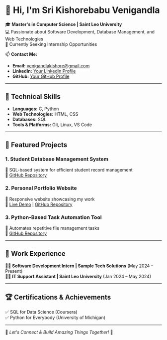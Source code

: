 # 👋 Hi, I'm Sri Kishorebabu Venigandla  

🎓 **Master's in Computer Science | Saint Leo University**  
💻 Passionate about Software Development, Database Management, and Web Technologies  
🚀 Currently Seeking Internship Opportunities  

📫 **Contact Me:**  
- **Email:** venigandlakishore@gmail.com  
- **LinkedIn:** [Your LinkedIn Profile](#)  
- **GitHub:** [Your GitHub Profile](#)  

---

## 🚀 Technical Skills  
- **Languages:** C, Python  
- **Web Technologies:** HTML, CSS  
- **Databases:** SQL  
- **Tools & Platforms:** Git, Linux, VS Code  

---

## 📂 Featured Projects  

### **1. Student Database Management System**  
📌 SQL-based system for efficient student record management  
🔗 [GitHub Repository](#)  

### **2. Personal Portfolio Website**  
📌 Responsive website showcasing my work  
🔗 [Live Demo](#) | [GitHub Repository](#)  

### **3. Python-Based Task Automation Tool**  
📌 Automates repetitive file management tasks  
🔗 [GitHub Repository](#)  

---

## 💼 Work Experience  
👨‍💻 **Software Development Intern | Sample Tech Solutions** (May 2024 – Present)  
👨‍💻 **IT Support Assistant | Saint Leo University** (Jan 2024 – May 2024)  

---

## 🏆 Certifications & Achievements  
✅ SQL for Data Science (Coursera)  
✅ Python for Everybody (University of Michigan)  

---

🌟 *Let's Connect & Build Amazing Things Together!* 🌟
